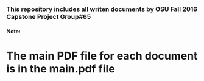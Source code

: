 <h3>This repository includes all writen documents by OSU Fall 2016 Capstone Project Group#65</h3>

<h4><b>Note:</b></h4>
<h1>The main PDF file for each document is in the main.pdf file</h1>
